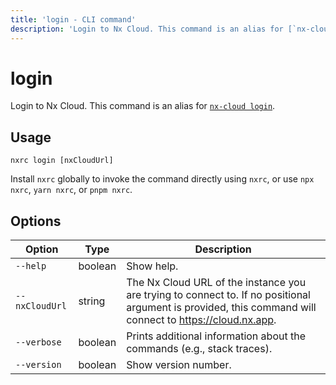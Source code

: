 ```yaml
---
title: 'login - CLI command'
description: 'Login to Nx Cloud. This command is an alias for [`nx-cloud login`](/ci/reference/nx-cloud-cli#npx-nxcloud-login).'
---
```


# login

Login to Nx Cloud. This command is an alias for [`nx-cloud login`](/ci/reference/nx-cloud-cli#npx-nxcloud-login).

## Usage

```shell
nxrc login [nxCloudUrl]
```

Install `nxrc` globally to invoke the command directly using `nxrc`, or use `npx nxrc`, `yarn nxrc`, or `pnpm nxrc`.

## Options

| Option         | Type    | Description                                                                                                                                              |
| -------------- | ------- | -------------------------------------------------------------------------------------------------------------------------------------------------------- |
| `--help`       | boolean | Show help.                                                                                                                                               |
| `--nxCloudUrl` | string  | The Nx Cloud URL of the instance you are trying to connect to. If no positional argument is provided, this command will connect to https://cloud.nx.app. |
| `--verbose`    | boolean | Prints additional information about the commands (e.g., stack traces).                                                                                   |
| `--version`    | boolean | Show version number.                                                                                                                                     |
